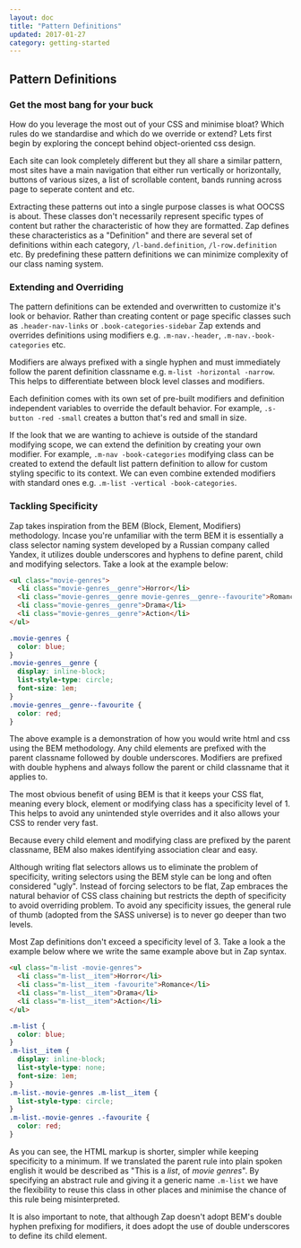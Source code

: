 ```yaml
---
layout: doc
title: "Pattern Definitions"
updated: 2017-01-27
category: getting-started
---
```


## Pattern Definitions

### Get the most bang for your buck

How do you leverage the most out of your CSS and minimise bloat? Which rules do we standardise and which do we override or extend? Lets first begin by exploring the concept behind object-oriented css design.

Each site can look completely different but they all share a similar pattern, most sites have a main navigation that either run vertically or horizontally, buttons of various sizes, a list of scrollable content, bands running across page to seperate content and etc.

Extracting these patterns out into a single purpose classes is what OOCSS is about. These classes don't necessarily represent specific types of content but rather the characteristic of how they are formatted. Zap defines these characteristics as a "Definition" and there are several set of definitions within each category, `/l-band.definition`, `/l-row.definition` etc. By predefining these pattern definitions we can minimize complexity of our class naming system.

### Extending and Overriding

The pattern definitions can be extended and overwritten to customize it's look or behavior. Rather than creating content or page specific classes such as `.header-nav-links` or `.book-categories-sidebar` Zap extends and overrides definitions using modifiers e.g. `.m-nav.-header`, `.m-nav.-book-categories` etc.

Modifiers are always prefixed with a single hyphen and must immediately follow the parent definition classname e.g. `m-list -horizontal -narrow`. This helps to differentiate between block level classes and modifiers.

Each definition comes with its own set of pre-built modifiers and definition independent variables to override the default behavior. For example, `.s-button -red -small` creates a button that's red and small in size.

If the look that we are wanting to achieve is outside of the standard modifying scope, we can extend the definition by creating your own modifier. For example, `.m-nav -book-categories` modifying class can be created to extend the default list pattern definition to allow for custom styling specific to its context. We can even combine extended modifiers with standard ones e.g. `.m-list -vertical -book-categories`.

### Tackling Specificity

Zap takes inspiration from the BEM (Block, Element, Modifiers) methodology. Incase you're unfamiliar with the term BEM it is essentially a class selector naming system developed by a Russian company called Yandex, it utilizes double underscores and hyphens to define parent, child and modifying selectors. Take a look at the example below:

```html
<ul class="movie-genres">
  <li class="movie-genres__genre">Horror</li>
  <li class="movie-genres__genre movie-genres__genre--favourite">Romance</li>
  <li class="movie-genres__genre">Drama</li>
  <li class="movie-genres__genre">Action</li>
</ul>
```
```css
.movie-genres {
  color: blue;
}
.movie-genres__genre {
  display: inline-block;
  list-style-type: circle;
  font-size: 1em;
}
.movie-genres__genre--favourite {
  color: red;
}
```

The above example is a demonstration of how you would write html and css using the BEM methodology. Any child elements are prefixed with the parent classname followed by double underscores. Modifiers are prefixed with double hyphens and always follow the parent or child classname that it applies to.

The most obvious benefit of using BEM is that it keeps your CSS flat, meaning every block, element or modifying class has a specificity level of 1. This helps to avoid any unintended style overrides and it also allows your CSS to render very fast.

Because every child element and modifying class are prefixed by the parent classname, BEM also makes identifying association clear and easy.

Although writing flat selectors allows us to eliminate the problem of specificity, writing selectors using the BEM style can be long and often considered "ugly". Instead of forcing selectors to be flat, Zap embraces the natural behavior of CSS class chaining but restricts the depth of specificity to avoid overriding problem. To avoid any specificity issues, the general rule of thumb (adopted from the SASS universe) is to never go deeper than two levels.

Most Zap definitions don't exceed a specificity level of 3. Take a look a the example below where we write the same example above but in Zap syntax.

```html
<ul class="m-list -movie-genres">
  <li class="m-list__item">Horror</li>
  <li class="m-list__item -favourite">Romance</li>
  <li class="m-list__item">Drama</li>
  <li class="m-list__item">Action</li>
</ul>
```

```css
.m-list {
  color: blue;
}
.m-list__item {
  display: inline-block;
  list-style-type: none;
  font-size: 1em;
}
.m-list.-movie-genres .m-list__item {
  list-style-type: circle;
}
.m-list.-movie-genres .-favourite {
  color: red;
}
```

As you can see, the HTML markup is shorter, simpler while keeping specificity to a minimum. If we translated the parent rule into plain spoken english it would be described as "This is a *list*, of *movie genres*". By specifying an abstract rule and giving it a generic name `.m-list` we have the flexibility to reuse this class in other places and minimise the chance of this rule being misinterpreted.

It is also important to note, that although Zap doesn't adopt BEM's double hyphen prefixing for modifiers, it does adopt the use of double underscores to define its child element.
